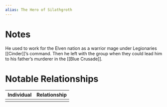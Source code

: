 ```yaml
---
alias: The Hero of Silathgroth
---
```


# Notes
He used to work for the Elven nation as a warrior mage under Legionaries [[Cinder]]’s command. Then he left with the group when they could lead him to his father’s murderer in the [[Blue Crusade]].


# Notable Relationships
| Individual | Relationship |
| ---------- | ------------ |
|            |              |

